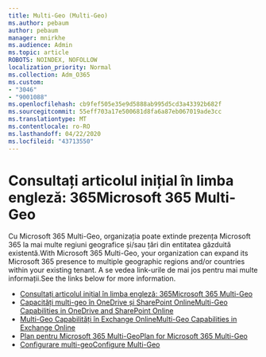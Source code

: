 ```yaml
---
title: Multi-Geo (Multi-Geo)
ms.author: pebaum
author: pebaum
manager: mnirkhe
ms.audience: Admin
ms.topic: article
ROBOTS: NOINDEX, NOFOLLOW
localization_priority: Normal
ms.collection: Adm_O365
ms.custom:
- "3046"
- "9001088"
ms.openlocfilehash: cb9fef505e35e9d5888ab995d5cd3a43392b682f
ms.sourcegitcommit: 55eff703a17e500681d8fa6a87eb067019ade3cc
ms.translationtype: MT
ms.contentlocale: ro-RO
ms.lasthandoff: 04/22/2020
ms.locfileid: "43713550"
---
```

# <a name="microsoft-365-multi-geo"></a><span data-ttu-id="dbfd3-102">Consultați articolul inițial în limba engleză: 365</span><span class="sxs-lookup"><span data-stu-id="dbfd3-102">Microsoft 365 Multi-Geo</span></span>

<span data-ttu-id="dbfd3-103">Cu Microsoft 365 Multi-Geo, organizația poate extinde prezența Microsoft 365 la mai multe regiuni geografice și/sau țări din entitatea găzduită existentă.</span><span class="sxs-lookup"><span data-stu-id="dbfd3-103">With Microsoft 365 Multi-Geo, your organization can expand its Microsoft 365 presence to multiple geographic regions and/or countries within your existing tenant.</span></span> <span data-ttu-id="dbfd3-104">A se vedea link-urile de mai jos pentru mai multe informații.</span><span class="sxs-lookup"><span data-stu-id="dbfd3-104">See the links below for more information.</span></span>

- [<span data-ttu-id="dbfd3-105">Consultați articolul inițial în limba engleză: 365</span><span class="sxs-lookup"><span data-stu-id="dbfd3-105">Microsoft 365 Multi-Geo</span></span>](https://docs.microsoft.com/office365/enterprise/office-365-multi-geo)
- [<span data-ttu-id="dbfd3-106">Capacități multi-geo în OneDrive și SharePoint Online</span><span class="sxs-lookup"><span data-stu-id="dbfd3-106">Multi-Geo Capabilities in OneDrive and SharePoint Online</span></span>](https://docs.microsoft.com/office365/enterprise/multi-geo-capabilities-in-onedrive-and-sharepoint-online-in-office-365)
- [<span data-ttu-id="dbfd3-107">Multi-Geo Capabilități în Exchange Online</span><span class="sxs-lookup"><span data-stu-id="dbfd3-107">Multi-Geo Capabilities in Exchange Online</span></span>](https://docs.microsoft.com/office365/enterprise/multi-geo-capabilities-in-exchange-online)
- [<span data-ttu-id="dbfd3-108">Plan pentru Microsoft 365 Multi-Geo</span><span class="sxs-lookup"><span data-stu-id="dbfd3-108">Plan for Microsoft 365 Multi-Geo</span></span>](https://docs.microsoft.com/office365/enterprise/plan-for-multi-geo)
- [<span data-ttu-id="dbfd3-109">Configurare multi-geo</span><span class="sxs-lookup"><span data-stu-id="dbfd3-109">Configure Multi-Geo</span></span>](https://docs.microsoft.com/office365/enterprise/multi-geo-tenant-configuration)